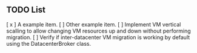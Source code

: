 TODO List
---------

[ x ] A example item.
[   ] Other example item.
[   ] Implement VM vertical scalling to allow changing VM resources up and down without performing migration.
[   ] Verify if inter-datacenter VM migration is working by default using the DatacenterBroker class.